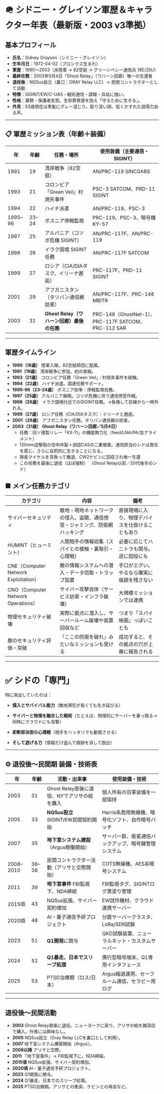 
# 🪖 シドニー・グレイソン軍歴＆キャラクター年表（最新版・2003 v3準拠）

## 基本プロフィール

* **氏名**：Sidney Grayson（シドニー・グレイソン）
* **生年月日**：1972-04-02（ブロンクス生まれ）
* **軍歴**：1990〜2003（米陸軍 → 82空挺 → グリーンベレー通信兵 18E/25U）
* **最終任務**：2003年5月4日「Ghost Relay」（ワハーン回廊）唯一の生還者
* **退役後**：NQSus設立（裏口：GRAY Relay LLC）→ 民間コントラクターとして活動
* **特徴**：SIGINT/EW/C-UAS・戦術通信・諜報・兵站に強い。
* **性格**：寡黙・保護者気質。生存罪責感を抱え「守るために生きる」。
* **外見**：53歳現在は黒髪にグレー混じり、彫り深い顔、低くかすれた説得力ある声。

---

## 📋 軍歴ミッション表（年齢＋装備）

| 年       | 年齢    | 任務・場所                        | 使用装備（主要通信・SIGINT）                               |
| ------- | ----- | ---------------------------- | ----------------------------------------------- |
| 1991    | 19    | 湾岸戦争（82空挺）                   | AN/PRC-119 SINCGARS                             |
| 1993    | 21    | コロンビア「Green Veil」村焼失事件       | PSC-3 SATCOM、PRD-11 SIGINT                      |
| 1994    | 22    | ハイチ派遣                        | AN/PRC-119、PSC-3                                |
| 1995–96 | 23–24 | ボスニア停戦監視                     | PRC-119、PSC-3、暗号機KY-57                          |
| 1997    | 25    | アルバニア（コソボ危機 SIGINT）          | AN/PRC-117F、AN/PRC-119                          |
| 1998    | 26    | イラク国境 SIGINT任務               | AN/PRC-117F SATCOM                              |
| 1999    | 27    | ロシア（CIA/DIAタスク、イリーナ邂逅）       | PRC-117F、PRD-11 SIGINT                          |
| 2001    | 29    | アフガニスタン（タリバン通信網妨害）           | AN/PRC-117F、PRC-148 MBITR                       |
| 2003    | 31    | **Ghost Relay（ワハーン回廊）最後の任務** | PRC-148（GhostNet-1）、PRC-117F SATCOM、PRC-112 SAR |

---

## 軍歴タイムライン

* **1990（18歳）** 陸軍入隊。82空挺師団に配属。
* **1991（19歳）** 湾岸戦争に参加。初の実戦。
* **1993（21歳）** コロンビア任務「Green Veil」：村焼失事件を経験。
* **1994（22歳）** ハイチ派遣。国連任務サポート。
* **1995–96（23–24歳）** ボスニア紛争：停戦監視任務。
* **1997（25歳）** アルバニア展開。コソボ危機に伴う通信傍受作戦。
* **1998（26歳）** イラク国境付近でのSIGINT任務。→負傷して前線から一時外れる。
* **1999（27歳）** ロシア任務（CIA/DIAタスク）：イリーナと邂逅。
* **2001（29歳）** アフガニスタン任務。タリバン通信網の妨害。
* **2003（31歳）** **Ghost Relay（ワハーン回廊／5月4日）**
  * 任務：旧ソ連製リレー「KX-11」の機能無力化（feed/LNA/PA/皿アライメント）
  * 120mm迫撃砲の空中炸裂＋誤認CASの二重被害。通信担当のシドは責任を感じ、さらに自罰的に生きることになる。
  * 隊長マイケルを背負って撤退、CW2ケビンに回収され唯一生還
  * この任務を最後に退役（ほぼ強制）
（Ghost Relay以前／20代後半のシド）

## ■ メイン任務カテゴリ

|カテゴリ|内容|備考|
|---|---|---|
|サイバーセキュリティ|敵地・現地ネットワークの侵入、盗聴、通信傍受・ジャミング、防衛網ハッキング|直接現場に入り、物理デバイスを仕掛けることもあり|
|HUMINT（ヒューミント）|人間相手の情報収集（スパイとの接触・裏取引・心理戦）|必要に応じてハニトラも関与。逆に囮役にも|
|CNE（Computer Network Exploitation）|敵の情報システムへの潜入・データ窃取・トラップ設置|手口がエグい。やるなら確実に痕跡を残さない|
|CNO（Computer Network Operations）|サイバー攻撃自体（サービス妨害・インフラ破壊）|大規模ミッションでは連携|
|物理セキュリティ破壊|実際に拠点に潜入し、サーバールーム破壊や装置回収など|つまり「スパイ映画」っぽいことも|
|敵のセキュリティ評価・突破|「ここの防衛を破れ」みたいなミッションも受ける|成功すると、その拠点の穴が上層に報告される|

---

# ✅ シドの「専門」

特に突出していたのは：

- **侵入とサバイバル能力**（敵地滞在が長くても生き延びる）
    
- **サイバーと物理を融合した戦術**（たとえば、物理的にサーバーを乗っ取る→同時にクラウドにも攻撃）
    
- **即断即決型の心理戦**（相手をハッタリでも動揺させる）
    
- **そして逃げる力**（情報だけ盗んで痕跡を消して脱出）
---

## ⚙️ 退役後〜民間期 装備・技術表

| 年         | 年齢    | 活動・出来事                      | 使用装備・技術                     |
| --------- | ----- | --------------------------- | --------------------------- |
| 2003      | 31    | Ghost Relay直後に退役、NYでアリサの絵を購入   | 個人所有の旧軍装備を一部保持              |
| 2005      | 33    | **NQSus設立** SIGINT/EW民間契約開始 | Harris系商用無線機、暗号化ソフト、自作暗号パッチ |
| 2007      | 35    | **地下室システム建設**（Argus稼働開始）    | サーバー群、衛星通信バックアップ、暗号鍵管理システム  |
| 2008–2010 | 36–38 | 民間コントラクター活動（アリサと交際開始）       | COTS無線機、AES系暗号システム          |
| 2011      | 39    | **地下室事件** FBI監視下、NDA締結      | FBI監視タグ、SIGINTログ黒塗り管理       |
| 2015頃     | 43    | NQSus拡張、サイバー契約増加            | EW試作機材、クラウド連携サーバー           |
| 2020頃     | 48    | AI・量子通信予研プロジェクト             | 分散サーバークラスタ、LoRa/SDR試験       |
| 2023      | 51    | **Q1開発**に関与                 | QKD試験装置、ニューラルネット・カスタムサーバー   |
| 2024      | 52    | **Q1暴走、日本でスリープ処理**          | 携行型暗号端末、Q1専用インタフェース         |
| 2025      | 53    | PTSD治療期（ロス/日本）              | Argus縮退運用、セーフルーム通信、セラピー用ログ  |

---

## 退役後〜民間活動

* **2003** Ghost Relay直後に退役。ニューヨークに戻り、アリサの絵を雑貨店で購入。作者には興味なし。
* **2005** NQSus設立（Gray Relay LLCを裏口として利用）。
* **2007** 地下室システム構築開始（Argus）。
* **2008以降** アリサと交際。
* **2011** 「地下室事件」→ FBI監視下に。NDA締結。
* **2015頃** NQSus拡張、サイバー契約増加。
* **2020頃** AI・量子通信予研プロジェクト。
* **2023** Q1開発に関与。
* **2024** Q1暴走、日本でのスリープ処理。
* **2025** PTSD治療期。アリサとの衝突、ケビンとの再会など。




